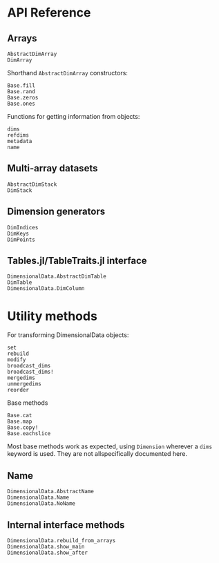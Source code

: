 
# API Reference

## Arrays

```@docs
AbstractDimArray
DimArray
```

Shorthand `AbstractDimArray` constructors:

```@docs
Base.fill
Base.rand
Base.zeros
Base.ones
```

Functions for getting information from objects:

```@docs
dims
refdims
metadata
name
```

## Multi-array datasets

```@docs
AbstractDimStack
DimStack
```

## Dimension generators

```@docs
DimIndices
DimKeys
DimPoints
```

## Tables.jl/TableTraits.jl interface

```@docs
DimensionalData.AbstractDimTable
DimTable
DimensionalData.DimColumn
```

# Utility methods

For transforming DimensionalData objects:

```@docs
set
rebuild
modify
broadcast_dims
broadcast_dims!
mergedims
unmergedims
reorder
```

Base methods

```@docs
Base.cat
Base.map
Base.copy!
Base.eachslice
```


Most base methods work as expected, using `Dimension` wherever a `dims`
keyword is used. They are not allspecifically documented here.

## Name

```@docs
DimensionalData.AbstractName
DimensionalData.Name
DimensionalData.NoName
```

## Internal interface methods

```@docs
DimensionalData.rebuild_from_arrays
DimensionalData.show_main
DimensionalData.show_after
```

